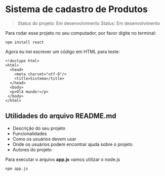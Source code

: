 # Sistema de cadastro de Produtos

> Status do projeto: Em desenvolvimento
> Status: Em desenvolvimento

Para rodar esse projeto no seu computador, por favor digite no terminal:

```
npm install react
```

Agora eu irei escrever um código em HTML para teste:

```
<!doctype html>
>html>
  <head>
    <meta charset="utf-8"/>
    <title>Sistema</title>
  </head>
  <body>
  <p>Olá mundo!</p>
 </body>
</html>
```

## Utilidades do arquivo README.md

* Descrição do seu projeto
* Funcionalidades
* Como os usuários devem usar
* Onde os usuários podem encontrar ajuda sobre o projeto 
* Autores do projeto 

Para executar o arquivo **app.js** vamos utilizar o node.js

```
npm app.js
```
